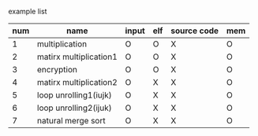 example list 

num | name | input | elf | source code| mem
---- |---- | ---- | ---- | ----| ----
1 |multiplication | O | O | X| O
2 |matirx multiplication1 | O | O | X| O
3 |encryption | O | O | X| O
4 |matirx multiplication2 | O | X | X| O
5 |loop unrolling1(iujk) | O | X | X| O
6 |loop unrolling2(ijuk) | O | X | X| O
7 |natural merge sort | O | X | X| O
